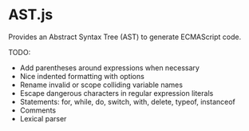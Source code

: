 AST.js
======
Provides an Abstract Syntax Tree (AST) to generate ECMAScript code.

TODO:

- Add parentheses around expressions when necessary
- Nice indented formatting with options
- Rename invalid or scope colliding variable names
- Escape dangerous characters in regular expression literals
- Statements: for, while, do, switch, with, delete, typeof, instanceof
- Comments
- Lexical parser